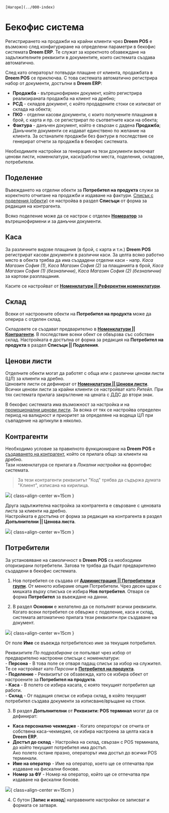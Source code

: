 ```{only} html
[Нагоре](../000-index)
```

# **Бекофис система**

Регистрирането на продажби на крайни клиенти чрез **Dreem POS** е възможно след конфигуриране на определени параметри в бекофис системата **Dreem ERP**. Те служат за коректното обзавеждане на задължителните реквизити в документите, които системата създава автоматично.  

След като операторът потвърди плащане от клиента, продажбата в **Dreem POS** се приключва. С това системата автоматично регистрира набор от документи, достъпни в **Dreem ERP**:  

   - **Продажба** - вътрешнофирмен документ, който регистрира реализираната продажба на клиент на дребно;  
   - **РСД** - складов документ, с който продадените стоки се изписват от склада на обекта;  
   - **ПКО** - отделни касови документи, с които получените плащания в брой, с карта и пр. се регистрират по съответните каси на обекта;  
   - **Фактура** - данъчен документ, който е свързан с дадена **Продажба**;  
   Данъчните документи се издават единствено по желание на клиента. За останалите продажби без фактури в последствие се генерират отчети за продажба в бекофис системата.  

Необходимите настройки за генерация на тези документи включват ценови листи, номенклатури, каси/работни места, поделения, складове, потребители.  

## **Поделение**

Въвеждането на отделни обекти за **Потребител на продукта** служи за коректното отчитане на продажби и издаване на фактури. [Списък с поделения (обекти)](../../erp/001-ref/001-nomenclatures/002-contragents.md) се настройва в раздел **Списъци** от форма за редакция на контрагента.  

Всяко поделение може да се настрои с отделен [**Номератор**](../../erp/001-ref/004-settings/004-counters.md) за вътрешнофирмени и за данъчни документи.  

## **Каса**

За различните видове плащания (в брой, с карта и т.н.) **Dreem POS** регистрират касови документи в различни каси. За целта всяко работно място в обекта трябва да има създадени отделни каси - напр. *Каса Магазин София (1)*, *Каса Магазин София (2)* за плащанията в брой, *Каса Магазин София (1) (безналични)*, *Каса Магазин София (2) (безналични)* за картови разплащания.  

Касите се настройват от [**Номенклатури || Референтни номенклатури**](../../erp/001-ref/001-nomenclatures/001-ref-nomenclatures.md).  

## **Склад**

Всеки от настроените обекти на **Потребител на продукта** може да оперира с отделен склад.  

Складовете се създават предварително в [**Номенклатури || Контрагенти**](../../erp/001-ref/001-nomenclatures/002-contragents.md). В последствие всеки обект се обвързва със собствен склад. Настройката е достъпна от форма за редакция на **Потребител на продукта** в раздел **Списъци || Поделения**.  

## **Ценови листи**

Отделните обекти могат да работят с обща или с различни ценови листи (ЦЛ) за клиенти на дребно.  
Ценовите листи се дефинират от [**Номенклатури || Ценови листи**](../../erp/001-ref/001-nomenclatures/005-price-lists.md).    
Всички ценови листи за крайни клиенти се настройват като *Ритейл*. При тях системата прилага закръгление на цената с ДДС до втори знак.   

В бекофис системата има възможност за настройка и на [промоционални ценови листи](../../../start/006-price-lists-and-discount-schemes.md). За всяка от тях се настройва определен период на валидност и приоритет за определяне на водеща ЦЛ при съвпадение на артикули в няколко.  

## **Контрагенти**

Необходимо условие за правилното функциониране на **Dreem POS** е [създаването на контрагент](../../erp/001-ref/001-nomenclatures/002-contragents.md), който се прилага общо за клиенти на дребно.  
Тази номенклатура се прилага в *Локални настройки* на фронтофис системата.  

> За тези контрагенти реквизитът "Код" трябва да съдържа думата "Клиент", изписана на кирилица.  

![](901-back-office-settings1.png){ class=align-center w=15cm }

Друга задължителна настройка за контрагента е свързване с ценовата листа за клиенти на дребно.  
Настройката е достъпна от форма за редакция на контрагента в раздел **Допълнителни || Ценова листа**.  

![](901-back-office-settings2.png){ class=align-center w=15cm }

## **Потребители**

За установяване на самоличност в **Dreem POS** са необходими оторизирани потребители. Затова те трябва да бъдат предварително създадени в бекофис системата.   

1) Нов потребител се създава от [**Администрация || Потребители и групи**](../../erp/001-ref/004-settings/001-users.md). От менюто избираме опция Потребители. Чрез десен щрак с мишката върху списъка се избира **Нов потребител**. Отваря се форма **Потребител** за въвеждане на данни.  

2) В раздел **Основни** е желателно да се попълнят всички реквизити. Когато всеки потребител се обвърже с поделение, каса и склад, системата автоматично прилага тези реквизити при създаване на документ.  

![](901-back-office-settings3.png){ class=align-center w=15cm }

От поле **Име** се въвежда потребителско име за текущия потребител.  

Реквизитите *По подразбиране* се попълват чрез избор от предварително настроени списъци с номенклатури:  
    - **Персона** - В това поле се отваря падащ списък за избор на служител. Те се настройват като *Персони* в [**Потребител на продукта**](../../../start/001-product-owner.md).  
    - **Поделение** - Реквизитът се обзавежда, като се избира обект от настроените за **Потребител на продукта**.  
    - **Каса** - В полето се избира касата, с която текущият потребител ще работи.    
    - **Склад** - От падащия списък се избира склад, в който текущият потребител създава документи за изписване/връщане на стоки.   

3) В раздел **Допълнителни** от **Реквизити: POS терминал** могат да се дефинират:  
 - **Каса персонално чекмедже** - Когато операторът се отчита от собствена каса-чекмедже, се избира настроена за целта каса в **Dreem ERP**.  
 - **Достъп до склад** - Настройка на склад, свързан с POS терминала, до който текущият потребител има достъп.  
 Ако полето остане празно, операторът има достъп до всички POS терминали.  
 - **Име на оператор** - Име на оператор, което ще се отпечатва при издаване на фискални бонове.  
 - **Номер за ФУ** - Номер на оператор, който ще се отпечатва при издаване на фискални бонове.  

 ![](901-back-office-settings4.png){ class=align-center w=15cm }

 4) С бутон [**Запис и изход**] направените настройки се записват и формата се затваря.  